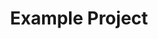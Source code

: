 ---
bookCollapseSection: true
title: "Example Project"
weight: -100000 # Do not add this line to your project!
---